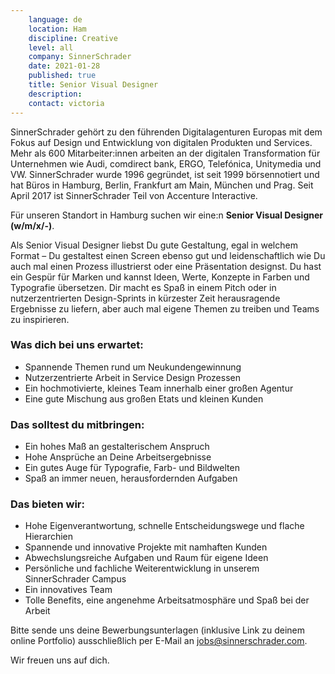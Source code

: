 ```yaml
---
    language: de
    location: Ham
    discipline: Creative
    level: all
    company: SinnerSchrader
    date: 2021-01-28
    published: true
    title: Senior Visual Designer
    description: 
    contact: victoria
---
```


SinnerSchrader gehört zu den führenden Digitalagenturen Europas mit dem Fokus auf Design und Entwicklung von digitalen Produkten und Services. Mehr als 600 Mitarbeiter:innen arbeiten an der digitalen Transformation für Unternehmen wie Audi, comdirect bank, ERGO, Telefónica, Unitymedia und VW. SinnerSchrader wurde 1996 gegründet, ist seit 1999 börsennotiert und hat Büros in Hamburg, Berlin, Frankfurt am Main, München und Prag. Seit April 2017 ist SinnerSchrader Teil von Accenture Interactive.
 
Für unseren Standort in Hamburg suchen wir eine:n **Senior Visual Designer (w/m/x/-)**.

Als Senior Visual Designer liebst Du gute Gestaltung, egal in welchem Format – Du gestaltest einen Screen ebenso gut und leidenschaftlich wie Du auch mal einen Prozess illustrierst oder eine Präsentation designst. Du hast ein Gespür für Marken und kannst Ideen, Werte, Konzepte in Farben und Typografie übersetzen. Dir macht es Spaß in einem Pitch oder in nutzerzentrierten Design-Sprints in kürzester Zeit herausragende Ergebnisse zu liefern, aber auch mal eigene Themen zu treiben und Teams zu inspirieren.
 
### Was dich bei uns erwartet: 
 
- Spannende Themen rund um Neukundengewinnung
- Nutzerzentrierte Arbeit in Service Design Prozessen
- Ein hochmotivierte, kleines Team innerhalb einer großen Agentur
- Eine gute Mischung aus großen Etats und kleinen Kunden
 
### Das solltest du mitbringen: 
 
- Ein hohes Maß an gestalterischem Anspruch
- Hohe Ansprüche an Deine Arbeitsergebnisse
- Ein gutes Auge für Typografie, Farb- und Bildwelten
- Spaß an immer neuen, herausfordernden Aufgaben
 
### Das bieten wir:
 
- Hohe Eigenverantwortung, schnelle Entscheidungswege und flache Hierarchien
- Spannende und innovative Projekte mit namhaften Kunden
- Abwechslungsreiche Aufgaben und Raum für eigene Ideen
- Persönliche und fachliche Weiterentwicklung in unserem SinnerSchrader Campus
- Ein innovatives Team
- Tolle Benefits, eine angenehme Arbeitsatmosphäre und Spaß bei der Arbeit
 
Bitte sende uns deine Bewerbungsunterlagen (inklusive Link zu deinem online Portfolio) ausschließlich per E-Mail an <jobs@sinnerschrader.com>. 
 
Wir freuen uns auf dich.
